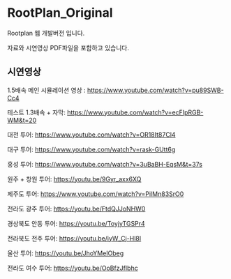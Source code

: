 # RootPlan_Original
Rootplan 웹 개발버전 입니다. 

자료와 시연영상 PDF파일을 포함하고 있습니다.




**시연영상**
-------------

1.5배속 메인 시뮬레이션 영상 : https://www.youtube.com/watch?v=pu89SWB-Cc4

테스트 1.3배속 + 자막: https://www.youtube.com/watch?v=ecFIpRGB-WM&t=20

대전 투어: https://www.youtube.com/watch?v=OR18It87Cl4

대구 투어: https://www.youtube.com/watch?v=rask-GUtt6g

홍성 투어: https://www.youtube.com/watch?v=3uBaBH-EqsM&t=37s

원주 + 창원 투어: https://youtu.be/9Gyr_axx6XQ

제주도 투어: https://www.youtube.com/watch?v=PilMn83SrO0

전라도 광주 투어: https://youtu.be/FtdQJJoNHW0

경상북도 안동 투어: https://youtu.be/ToyjyTGSPr4

전라북도 전주 투어: https://youtu.be/iyW_Cj-Hl8I

울산 투어: https://youtu.be/JhoYMeIObeg

전라도 여수 투어: https://youtu.be/OoBfzJfIbhc

